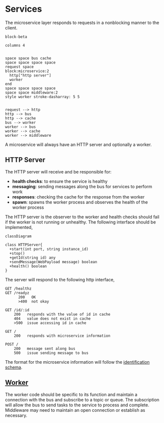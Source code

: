 # Services

The microservice layer responds to requests in a nonblocking manner to the client.

```mermaid
block-beta

columns 4


space space bus cache
space space space space
request space
block:microservice:2
  http["http server"]
  worker
end
space space space space
space space middleware:2
style worker stroke-dasharray: 5 5


request --> http
http --> bus
http --> cache
bus --> worker
worker --> bus
worker --> cache
worker --> middleware
```

A microservice will always have an HTTP server and optionally a worker.

## HTTP Server

The HTTP server will receive and be responsible for:

- **health checks**: to ensure the service is healthy
- **messaging**: sending messages along the bus for services to perform work
- **responses**: checking the cache for the response from the worker
- **spawn**: spawns the worker process and observes the health of the worker process

The HTTP server is the observer to the worker and health checks should fail if the worker is not running or unhealthy. The following interface should be implemented,

```mermaid
classDiagram

class HTTPServer{
  +start(int port, string instance_id)
  +stop()
  +getId(string id) any
  +sendMessage(WebPayload message) boolean
  +health() boolean
}
```

The server will respond to the following http interface,

```
GET /healthz
GET /readyz
      200   OK
      >400  not okay

GET /id/:id
    200   responds with the value of id in cache
    404   value does not exist in cache
    >500  issue accessing id in cache

GET /
    200   responds with microservice information

POST /
    200   message sent along bus
    500   issue sending message to bus
```

The format for the microservice information will follow the [identification schema](../schema/identification.schema.json).

## [Worker](worker.md)

The worker code should be specific to its function and maintain a connection with the bus and subscribe to a topic or queue. The subscription will allow the bus to send tasks to the service to process and complete. Middleware may need to maintain an open connection or establish as necessary.
